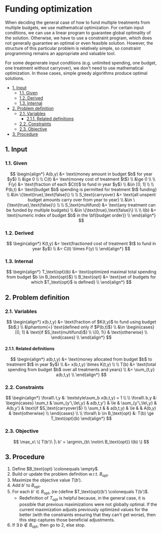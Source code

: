 # Funding optimization <!-- omit in toc -->

When deciding the general case of how to fund multiple treatments from multiple
budgets, we use mathematical optimization. For certain input conditions, we can
use a linear program to guarantee global optimality of the solution. Otherwise,
we have to use a constraint program, which does not generally guarantee an
optimal or even feasible solution. However, the structure of this particular
problem is relatively simple, so constraint programming remains an appropriate
and valuable tool.

For some degenerate input conditions (e.g. unlimited spending, one budget, one
treatment without carryover), we don't need to use mathematical optimization. In
those cases, simple greedy algorithms produce optimal solutions.

- [1. Input](#1-input)
  - [1.1. Given](#11-given)
  - [1.2. Derived](#12-derived)
  - [1.3. Internal](#13-internal)
- [2. Problem definition](#2-problem-definition)
  - [2.1. Variables](#21-variables)
    - [2.1.1. Related definitions](#211-related-definitions)
  - [2.2. Constraints](#22-constraints)
  - [2.3. Objective](#23-objective)
- [3. Procedure](#3-procedure)

## 1. Input

### 1.1. Given

$$
\begin{align*}
    A(b,y) &= \text{money amount in budget $b$ for year $y$} \\
    &\ge 0 \\
    \\
    C(t) &= \text{money cost of treatment $t$} \\
    &\ge 0 \\
    \\
    F(y) &= \text{fraction of each $C(t)$ to fund in year $y$} \\
    &\in [0, 1] \\
    \\
    P(b,t) &= \text{budget $b$ spending is permitted for treatment $t$ funding} \\
    &\in \{\text{true},\text{false}\} \\
    \\
    S_\text{carryover} &= \text{all unspent budget amounts carry over from year to year} \\
    &\in \{\text{true},\text{false}\} \\
    \\
    S_\text{multifund} &= \text{any treatment can be funded by multiple budgets} \\
    &\in \{\text{true},\text{false}\} \\
    \\
    I(b) &= \text{numeric index of budget $b$ in the \bf{budget order}} \\
\end{align*}
$$

### 1.2. Derived

$$
\begin{align*}
    K(t,y) &= \text{fractioned cost of treatment $t$ to fund in year $y$} \\
    &= C(t) \times F(y) \\
\end{align*}
$$

### 1.3. Internal

$$
\begin{align*}
    T_\text{opt}(b) &= \text{optimized maximal total spending from budget $b \in B_\text{opt}$} \\
    B_\text{opt} &= \text{set of budgets for which $T_\text{opt}$ is defined} \\
\end{align*}
$$

## 2. Problem definition

### 2.1. Variables

$$
\begin{align*}
    x(b,t,y) &= \text{fraction of $K(t,y)$ to fund using budget $b$;} \\
    &\phantom{=} \text{defined only if $P(b,t)$} \\
    &\in
    \begin{cases}
        [0, 1] & \text{if $S_\text{multifund}$} \\
        \{0, 1\} & \text{otherwise} \\
    \end{cases} \\
\end{align*}
$$

#### 2.1.1. Related definitions

$$
\begin{align*}
    a(b,t,y) &= \text{money allocated from budget $b$ to treatment $t$ in year $y$} \\
    &= x(b,t,y) \times K(t,y) \\
    \\
    T(b) &= \text{total spending from budget $b$ over all treatments and years} \\
    &= \sum_{t,y} a(b,t,y) \\
\end{align*}
$$

### 2.2. Constraints

$$
\begin{align*}
    \forall\ t,y &: \textstyle\sum_b x(b,t,y) = 1 \\
    \\
    \forall\ b,y &:
    \begin{cases}
        \sum_t & \sum_{y'\,\le\,y} & a(b,t,y') & \le & \sum_{y'\,\le\,y} & A(b,y') & \text{if $S_\text{carryover}$} \\
        \sum_t & & a(b,t,y) & \le & & A(b,y) & \text{otherwise} \\
    \end{cases} \\
    \\
    \forall\ b \in B_\text{opt} &: T(b) \ge T_\text{opt}(b)
\end{align*}
$$

### 2.3. Objective

$$
\max_x\ \{ T(b')\ |\ b' = \argmin_{b\ \notin\ B_\text{opt}} I(b) \}
$$

## 3. Procedure

1. Define $B_\text{opt} \colonequals \empty$.
2. Build or update the problem definition w.r.t. $B_\text{opt}$.
3. Maximize the objective value $T(b')$.
4. Add $b'$ to $B_\text{opt}$.
5. For each $b' \in B_\text{opt}$, (re-)define $T_\text{opt}(b') \colonequals T(b')$.
   - Redefinition of $T_\text{opt}$ is helpful because, in the general case, it
     is possible that previous maximizations were not globally optimal. If the
     current maximization adjusts previously optimized values for the better
     (with the constraints ensuring that they can't get worse), then this step
     captures those beneficial adjustments.
6. If $\exists\ b \notin B_\text{opt}$, then go to 2, else stop.
